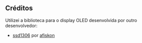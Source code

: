 ## Créditos

Utilizei a biblioteca para o display OLED desenvolvida por outro desenvolvedor:

- [ssd1306](https://github.com/afiskon/stm32-ssd1306) por [afiskon](https://github.com/afiskon)
